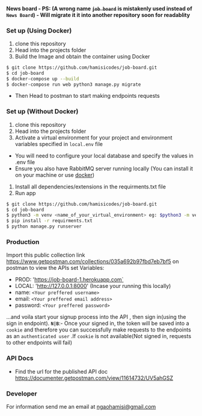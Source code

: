 #### News board - PS: (A wrong name ~~`job board`~~ is mistakenly used instead of `News Board`) - Will migrate it it into another repository soon for readablity

### Set up (Using Docker)
1. clone this repository 
1. Head into the projects folder
1. Build the Image and obtain the container using Docker

```bash
$ git clone https://github.com/hamisicodes/job-board.git
$ cd job-board
$ docker-compose up --build 
$ docker-compose run web python3 manage.py migrate

```
- Then Head to postman to start making endpoints requests



### Set up (Without Docker)
1. clone this repository 
1. Head into the projects folder
1. Activate a virtual environment for your project and environment variables specified in `local.env` file
 - You will need to configure your local database and specify the values in .env file
 - Ensure you also have RabbitMQ server running locally (You can install it on your machine or use [docker](https://hub.docker.com/_/rabbitmq))
1. Install all dependencies/extensions in the requirments.txt file
1. Run app

```bash
$ git clone https://github.com/hamisicodes/job-board.git
$ cd job-board
$ python3 -m venv <name_of_your_virtual_environment> eg: $python3 -m venv venv
$ pip install -r requirments.txt
$ python manage.py runserver

```

###  Production
Import this public collection link https://www.getpostman.com/collections/035a692b97fbd7eb7bf5 on postman to view the APIs
set Variables:
- PROD: 'https://job-board-1.herokuapp.com`
- LOCAL: 'http://127.0.0.1:8000' (Incase your running this locally)
- name: `<Your preffered username>`
- email: `<Your preffered email address>`
- password: `<Your preffered password>`

...and voila start your signup process into the API , then sign in(using the sign in endpoint).
__`N|B`__:- Once your signed in, the token will be saved into a `cookie` and therefore you can successfully make requests to the endpoints as an `authenticated user` .If `cookie` is not available(Not signed in, requests to other endpoints will fail)

### API Docs
- Find the url for the published API doc https://documenter.getpostman.com/view/11614732/UV5ahGSZ

### Developer
For information send me an email at ngaohamisi@gmail.com


